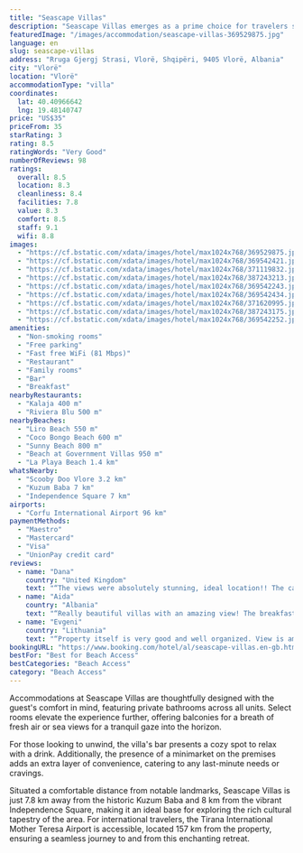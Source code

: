 ```yaml
---
title: "Seascape Villas"
description: "Seascape Villas emerges as a prime choice for travelers seeking a serene getaway in Vlorë, strategically positioned a mere stone's throw from the pristine Liro Beach and within easy reach of both Coco Bongo and Sunny Beach."
featuredImage: "/images/accommodation/seascape-villas-369529875.jpg"
language: en
slug: seascape-villas
address: "Rruga Gjergj Strasi, Vlorë, Shqipëri, 9405 Vlorë, Albania"
city: "Vlorë"
location: "Vlorë"
accommodationType: "villa"
coordinates:
  lat: 40.40966642
  lng: 19.48140747
price: "US$35"
priceFrom: 35
starRating: 3
rating: 8.5
ratingWords: "Very Good"
numberOfReviews: 98
ratings:
  overall: 8.5
  location: 8.3
  cleanliness: 8.4
  facilities: 7.8
  value: 8.3
  comfort: 8.5
  staff: 9.1
  wifi: 8.8
images:
  - "https://cf.bstatic.com/xdata/images/hotel/max1024x768/369529875.jpg?k=6b06907e2e970a613b2e9582d1bebbcc9dcd8971947720ef7e1d7446a79033bc&o=&hp=1"
  - "https://cf.bstatic.com/xdata/images/hotel/max1024x768/369542421.jpg?k=02a31df00b4199ba31cd5e4559cb1e35f7ccbba9bfbba1f0a61ca399a16d1e0f&o=&hp=1"
  - "https://cf.bstatic.com/xdata/images/hotel/max1024x768/371119832.jpg?k=5c735b3dfd663ba8b75164e5f9618989423699b1e57fe00bd826da9b42132624&o=&hp=1"
  - "https://cf.bstatic.com/xdata/images/hotel/max1024x768/387243213.jpg?k=4431d1c8038e82c24d9338072e9b14650ef2f7faa130ecfdd234995542e95a59&o=&hp=1"
  - "https://cf.bstatic.com/xdata/images/hotel/max1024x768/369542243.jpg?k=0f96c160fccac94a8c09c1b15b404370905877f8cfe6bf6c52120e84a648e2d6&o=&hp=1"
  - "https://cf.bstatic.com/xdata/images/hotel/max1024x768/369542434.jpg?k=ef0c7dce576c585b4fbee5fa5c1e3000225d18455ebf0c5aeb4df2feb6950a25&o=&hp=1"
  - "https://cf.bstatic.com/xdata/images/hotel/max1024x768/371620995.jpg?k=8f78a27482b30a82c9c7623c967a9e7e9268aaa59dd96a8bbd17cbb156fe08ef&o=&hp=1"
  - "https://cf.bstatic.com/xdata/images/hotel/max1024x768/387243175.jpg?k=a3cfac1f1f936eba4f6a42c92afb41d5f2731d5470d4fb6336330858e9cf8c19&o=&hp=1"
  - "https://cf.bstatic.com/xdata/images/hotel/max1024x768/369542252.jpg?k=b193b22afc565cb2efcefdf3b833930edabb4904a087ca3786d4497942f779c5&o=&hp=1"
amenities:
  - "Non-smoking rooms"
  - "Free parking"
  - "Fast free WiFi (81 Mbps)"
  - "Restaurant"
  - "Family rooms"
  - "Bar"
  - "Breakfast"
nearbyRestaurants:
  - "Kalaja 400 m"
  - "Riviera Blu 500 m"
nearbyBeaches:
  - "Liro Beach 550 m"
  - "Coco Bongo Beach 600 m"
  - "Sunny Beach 800 m"
  - "Beach at Government Villas 950 m"
  - "La Playa Beach 1.4 km"
whatsNearby:
  - "Scooby Doo Vlore 3.2 km"
  - "Kuzum Baba 7 km"
  - "Independence Square 7 km"
airports:
  - "Corfu International Airport 96 km"
paymentMethods:
  - "Maestro"
  - "Mastercard"
  - "Visa"
  - "UnionPay credit card"
reviews:
  - name: "Dana"
    country: "United Kingdom"
    text: "“The views were absolutely stunning, ideal location!! The carpark was definitely a bonus. Lovely and clean with air con rooms. Super helpful and amazing staff.”"
  - name: "Aida"
    country: "Albania"
    text: "“Really beautiful villas with an amazing view! The breakfast was delicious :)”"
  - name: "Evgeni"
    country: "Lithuania"
    text: "“Property itself is very good and well organized. View is amazing. Villa is clean, has all needful features. Parking is on the spot. Breakfast was also a big advantage. Staff is very polite and willing to help”"
bookingURL: "https://www.booking.com/hotel/al/seascape-villas.en-gb.html?aid=8035640"
bestFor: "Best for Beach Access"
bestCategories: "Beach Access"
category: "Beach Access"
---
```


Accommodations at Seascape Villas are thoughtfully designed with the guest's comfort in mind, featuring private bathrooms across all units. Select rooms elevate the experience further, offering balconies for a breath of fresh air or sea views for a tranquil gaze into the horizon.

For those looking to unwind, the villa's bar presents a cozy spot to relax with a drink. Additionally, the presence of a minimarket on the premises adds an extra layer of convenience, catering to any last-minute needs or cravings.

Situated a comfortable distance from notable landmarks, Seascape Villas is just 7.8 km away from the historic Kuzum Baba and 8 km from the vibrant Independence Square, making it an ideal base for exploring the rich cultural tapestry of the area. For international travelers, the Tirana International Mother Teresa Airport is accessible, located 157 km from the property, ensuring a seamless journey to and from this enchanting retreat.